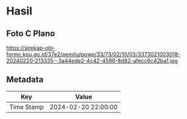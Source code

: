 # Hasil

## Foto C Plano

https://sirekap-obj-formc.kpu.go.id/37e2/pemilu/ppwp/33/73/02/10/03/3373021003018-20240220-213335--3a44ede2-4c42-4596-8d82-afecc6c42ba1.jpg


## Metadata

| Key        | Value               |
| ---------- | ------------------- |
| Time Stamp | 2024-02-20 22:00:00 |



